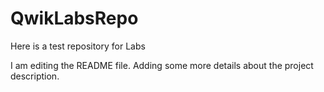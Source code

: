 # QwikLabsRepo
Here is a test repository for Labs

I am editing the README file. Adding some more details about the project description.

